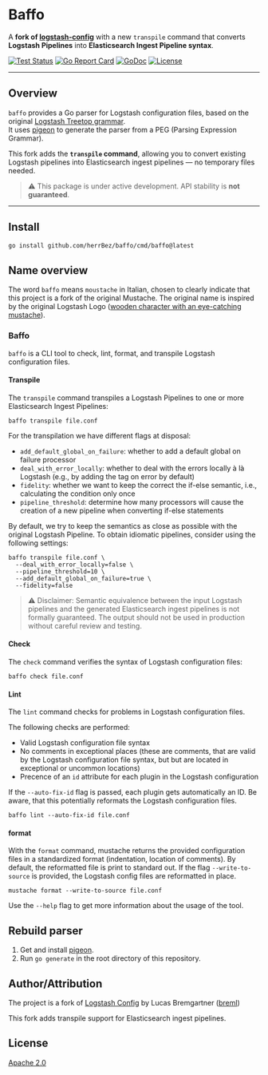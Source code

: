 # Baffo

A **fork of [logstash-config](https://github.com/breml/logstash-config)** with a new `transpile` command that converts **Logstash Pipelines** into **Elasticsearch Ingest Pipeline syntax**.

[![Test Status](https://github.com/herrBez/baffo/workflows/Test/badge.svg)](https://github.com/herrBez/baffo/actions?query=workflow%3ATest)
[![Go Report Card](https://goreportcard.com/badge/github.com/herrBez/baffo)](https://goreportcard.com/report/github.com/herrBez/baffo)
[![GoDoc](https://pkg.go.dev/badge/github.com/herrBez/baffo)](https://pkg.go.dev/github.com/herrBez/baffo)
[![License](https://img.shields.io/badge/license-Apache_2.0-blue.svg)](LICENSE)

---

## Overview

`baffo` provides a Go parser for Logstash configuration files, based on the original [Logstash Treetop grammar](https://github.com/elastic/logstash/blob/master/logstash-core/lib/logstash/config/grammar.treetop).  
It uses [pigeon](https://github.com/mna/pigeon) to generate the parser from a PEG (Parsing Expression Grammar).

This fork adds the **`transpile` command**, allowing you to convert existing Logstash pipelines into Elasticsearch ingest pipelines — no temporary files needed.

> ⚠️ This package is under active development. API stability is **not guaranteed**.

---

## Install

```bash
go install github.com/herrBez/baffo/cmd/baffo@latest
```


## Name overview

The word `baffo` means `moustache` in Italian, chosen to clearly indicate that this project is a fork of the original Mustache. The original name is inspired by the original Logstash Logo ([wooden character with an eye-catching mustache](https://www.elastic.co/de/blog/high-level-logstash-roadmap-is-published)).


### Baffo

`baffo` is a CLI tool to check, lint, format, and transpile Logstash configuration files.

#### Transpile

The `transpile` command transpiles a Logstash Pipelines to one or more Elasticsearch Ingest Pipelines:

```shell
baffo transpile file.conf
```


For the transpilation we have different flags at disposal:

- `add_default_global_on_failure`: whether to add a default global on failure processor
- `deal_with_error_locally`: whether to deal with the errors locally à là Logstash (e.g., by adding the tag on error by default)
- `fidelity`: whether we want to keep the correct the if-else semantic, i.e., calculating the condition only once
- `pipeline_threshold`: determine how many processors will cause the creation of a new pipeline when converting if-else statements

By default, we try to keep the semantics as close as possible with the original Logstash Pipeline. To obtain idiomatic pipelines, consider using the following settings:

```
baffo transpile file.conf \
  --deal_with_error_locally=false \
  --pipeline_threshold=10 \
  --add_default_global_on_failure=true \
  --fidelity=false
```

> ⚠️ Disclaimer: Semantic equivalence between the input Logstash pipelines and the generated Elasticsearch ingest pipelines is not formally guaranteed. The output should not be used in production without careful review and testing.


#### Check 

The `check` command verifies the syntax of Logstash configuration files:

```shell
baffo check file.conf
```

#### Lint

The `lint` command checks for problems in Logstash configuration files.

The following checks are performed:

* Valid Logstash configuration file syntax
* No comments in exceptional places (these are comments, that are valid by the Logstash configuration file syntax, but
  but are located in exceptional or uncommon locations)
* Precence of an `id` attribute for each plugin in the Logstash configuration

If the `--auto-fix-id` flag is passed, each plugin gets automatically an ID. Be aware, that this potentially reformats
the Logstash configuration files.

```shell
baffo lint --auto-fix-id file.conf
```

#### format

With the `format` command, mustache returns the provided configuration files in a standardized format (indentation,
location of comments). By default, the reformatted file is print to standard out. If the flag `--write-to-source`
is provided, the Logstash config files are reformatted in place.

```shell
mustache format --write-to-source file.conf
```

Use the `--help` flag to get more information about the usage of the tool.

## Rebuild parser

1. Get and install [pigeon](https://github.com/mna/pigeon).
2. Run `go generate` in the root directory of this repository.

## Author/Attribution

The project is a fork of [Logstash Config](https://github.com/breml/logstash-config) by Lucas Bremgartner ([breml](https://github.com/breml))

This fork adds transpile support for Elasticsearch ingest pipelines.

## License

[Apache 2.0](LICENSE)
